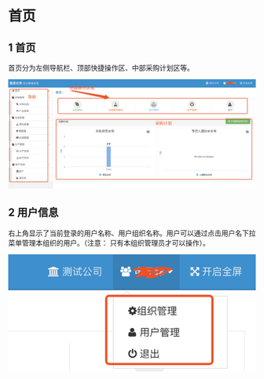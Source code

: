 首页
======================

## 1 首页
首页分为左侧导航栏、顶部快捷操作区、中部采购计划区等。

![3](_static/image/3.png)


## 2 用户信息
右上角显示了当前登录的用户名称、用户组织名称。用户可以通过点击用户名下拉菜单管理本组织的用户。（注意： 只有本组织管理员才可以操作）。 

![3](_static/image/4.png)